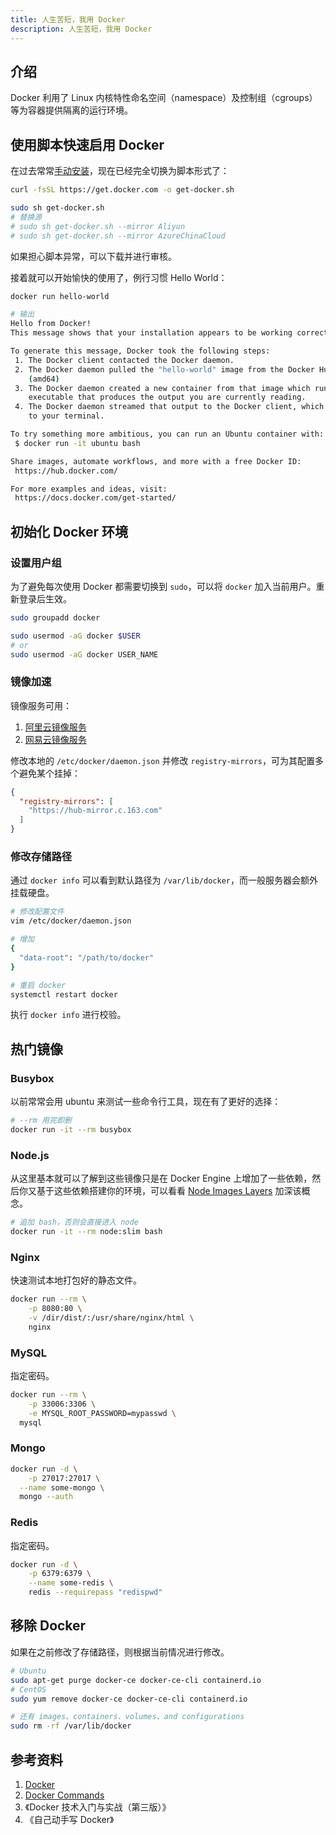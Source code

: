 ```yaml
---
title: 人生苦短，我用 Docker
description: 人生苦短，我用 Docker
---
```


## 介绍

Docker 利用了 Linux 内核特性命名空间（namespace）及控制组（cgroups）等为容器提供隔离的运行环境。



## 使用脚本快速启用 Docker

在过去常常[手动安装](https://docs.docker.com/engine/install/)，现在已经完全切换为脚本形式了：

```bash
curl -fsSL https://get.docker.com -o get-docker.sh

sudo sh get-docker.sh
# 替换源
# sudo sh get-docker.sh --mirror Aliyun
# sudo sh get-docker.sh --mirror AzureChinaCloud
```

如果担心脚本异常，可以下载并进行审核。

接着就可以开始愉快的使用了，例行习惯 Hello World：

```bash
docker run hello-world

# 输出
Hello from Docker!
This message shows that your installation appears to be working correctly.

To generate this message, Docker took the following steps:
 1. The Docker client contacted the Docker daemon.
 2. The Docker daemon pulled the "hello-world" image from the Docker Hub.
    (amd64)
 3. The Docker daemon created a new container from that image which runs the
    executable that produces the output you are currently reading.
 4. The Docker daemon streamed that output to the Docker client, which sent it
    to your terminal.

To try something more ambitious, you can run an Ubuntu container with:
 $ docker run -it ubuntu bash

Share images, automate workflows, and more with a free Docker ID:
 https://hub.docker.com/

For more examples and ideas, visit:
 https://docs.docker.com/get-started/
```





## 初始化 Docker 环境

### 设置用户组

为了避免每次使用 Docker 都需要切换到 `sudo`，可以将 `docker` 加入当前用户。重新登录后生效。

```bash
sudo groupadd docker

sudo usermod -aG docker $USER
# or
sudo usermod -aG docker USER_NAME
```

### 镜像加速

镜像服务可用：

1. [阿里云镜像服务](https://cr.console.aliyun.com/cn-hangzhou/instances/mirrors)
2. [网易云镜像服务](https://www.163yun.com/help/documents/56918246390157312)

修改本地的 `/etc/docker/daemon.json` 并修改 `registry-mirrors`，可为其配置多个避免某个挂掉：

```json
{
  "registry-mirrors": [
    "https://hub-mirror.c.163.com"
  ]
}
```

### 修改存储路径

通过 `docker info` 可以看到默认路径为 `/var/lib/docker`，而一般服务器会额外挂载硬盘。

```bash
# 修改配置文件
vim /etc/docker/daemon.json

# 增加
{
  "data-root": "/path/to/docker"
}

# 重启 docker
systemctl restart docker
```

执行 `docker info` 进行校验。



## 热门镜像

### Busybox

以前常常会用 ubuntu 来测试一些命令行工具，现在有了更好的选择：

```bash
# --rm 用完即删
docker run -it --rm busybox
```

### Node.js

从这里基本就可以了解到这些镜像只是在 Docker Engine 上增加了一些依赖，然后你又基于这些依赖搭建你的环境，可以看看 [Node Images Layers](https://hub.docker.com/layers/node/library/node/erbium-buster-slim/images/sha256-c6ad96c5345c1a714e0052d08d83635c8e422ea0d103adc7f9f2df4fcfb7fe2d?context=explore) 加深该概念。

```bash
# 追加 bash，否则会直接进入 node
docker run -it --rm node:slim bash
```

### Nginx

快速测试本地打包好的静态文件。

```bash
docker run --rm \
	-p 8080:80 \
	-v /dir/dist/:/usr/share/nginx/html \
	nginx
```

### MySQL

指定密码。

```bash
docker run --rm \
	-p 33006:3306 \
	-e MYSQL_ROOT_PASSWORD=mypasswd \
  mysql
```

### Mongo

```bash
docker run -d \
	-p 27017:27017 \
  --name some-mongo \
  mongo --auth
```

### Redis

指定密码。

```bash
docker run -d \
	-p 6379:6379 \
	--name some-redis \
	redis --requirepass "redispwd"
```



## 移除 Docker

如果在之前修改了存储路径，则根据当前情况进行修改。

```bash
# Ubuntu
sudo apt-get purge docker-ce docker-ce-cli containerd.io
# CentOS
sudo yum remove docker-ce docker-ce-cli containerd.io

# 还有 images、containers、volumes、and configurations
sudo rm -rf /var/lib/docker
```



## 参考资料

1. [Docker](https://docs.docker.com/)
2. [Docker Commands](https://docs.docker.com/engine/reference/commandline/docker/)
3. 《Docker 技术入门与实战（第三版）》
4. 《自己动手写 Docker》